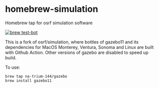 homebrew-simulation
===================

Homebrew tap for osrf simulation software

[![brew test-bot](https://github.com/na-trium-144/homebrew-gazebo/actions/workflows/tests.yml/badge.svg?event=pull_request)](https://github.com/na-trium-144/homebrew-gazebo/actions/workflows/tests.yml)

This is a fork of osrf/simulation, where bottles of gazebo11 and its dependencies for MacOS Monterey, Ventura, Sonoma and Linux are built with Github Action.
Other versions of gazebo are disabled to speed up build.

To use:

    brew tap na-trium-144/gazebo
    brew install gazebo11

